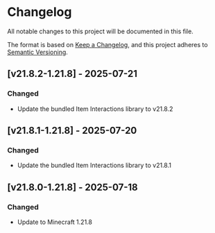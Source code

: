 # Changelog
All notable changes to this project will be documented in this file.

The format is based on [Keep a Changelog](https://keepachangelog.com/en/1.0.0/),
and this project adheres to [Semantic Versioning](https://semver.org/spec/v2.0.0.html).

## [v21.8.2-1.21.8] - 2025-07-21

### Changed

- Update the bundled Item Interactions library to v21.8.2

## [v21.8.1-1.21.8] - 2025-07-20

### Changed

- Update the bundled Item Interactions library to v21.8.1

## [v21.8.0-1.21.8] - 2025-07-18

### Changed

- Update to Minecraft 1.21.8
